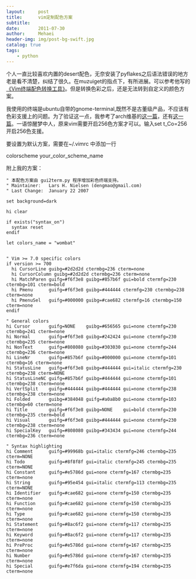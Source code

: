 ```yaml
---
layout:     post
title:      vim定制配色方案
subtitle:   
date:       2011-07-30
author:     Mehaei
header-img: img/post-bg-swift.jpg
catalog: true
tags:
    - python
---
```

个人一直比较喜欢内置的desert配色，无奈安装了pyflakes之后语法错误的地方老是看不清楚，纠结了很久。在muzuiget的指点下，有所进展。可以参考他写的[《Vim终端配色转换工具》](http://qixinglu.com/archives/tools_for_terminal_vim_color_scheme)。但是转换色彩之后，还是无法转到自定义的颜色方案。



我使用的终端是ubuntu自带的gnome-terminal,既然不是古董级产品，不应该有色彩支援上的问题。为了验证这一点，我参考了arch维基的[这一篇](https://wiki.archlinux.org/index.php/X_resources#Color_scheme_scripts)，还有[这一篇](https://bbs.archlinux.org/viewtopic.php?id=120325)。一语惊醒梦中人，原来vim需要开启256色方案才可以。输入set t_Co=256 开启256色支援。



要设置为默认方案，需要在~/.vimrc 中添加一行 

colorscheme your_color_scheme_name



附上我的方案：

```
" 本配色方案由 gui2term.py 程序增加彩色终端支持。
" Maintainer:	Lars H. Nielsen (dengmao@gmail.com)
" Last Change:	January 22 2007

set background=dark

hi clear

if exists("syntax_on")
  syntax reset
endif

let colors_name = "wombat"


" Vim >= 7.0 specific colors
if version >= 700
  hi CursorLine guibg=#2d2d2d ctermbg=236 cterm=none
  hi CursorColumn guibg=#2d2d2d ctermbg=236 cterm=none
  hi MatchParen guifg=#f6f3e8 guibg=#857b6f gui=bold ctermfg=230 ctermbg=101 cterm=bold
  hi Pmenu 		guifg=#f6f3e8 guibg=#444444 ctermfg=230 ctermbg=238 cterm=none
  hi PmenuSel 	guifg=#000000 guibg=#cae682 ctermfg=16 ctermbg=150 cterm=none
endif

" General colors
hi Cursor 		guifg=NONE    guibg=#656565 gui=none ctermfg=230 ctermbg=241 cterm=none
hi Normal 		guifg=#f6f3e8 guibg=#242424 gui=none ctermfg=230 ctermbg=235 cterm=none
hi NonText 		guifg=#808080 guibg=#303030 gui=none ctermfg=244 ctermbg=236 cterm=none
hi LineNr 		guifg=#857b6f guibg=#000000 gui=none ctermfg=101 ctermbg=16 cterm=none
hi StatusLine 	guifg=#f6f3e8 guibg=#444444 gui=italic ctermfg=230 ctermbg=238 cterm=NONE
hi StatusLineNC guifg=#857b6f guibg=#444444 gui=none ctermfg=101 ctermbg=238 cterm=none
hi VertSplit 	guifg=#444444 guibg=#444444 gui=none ctermfg=238 ctermbg=238 cterm=none
hi Folded 		guibg=#384048 guifg=#a0a8b0 gui=none ctermfg=103 ctermbg=60 cterm=none
hi Title		guifg=#f6f3e8 guibg=NONE	gui=bold ctermfg=230 ctermbg=235 cterm=bold
hi Visual		guifg=#f6f3e8 guibg=#444444 gui=none ctermfg=230 ctermbg=238 cterm=none
hi SpecialKey	guifg=#808080 guibg=#343434 gui=none ctermfg=244 ctermbg=236 cterm=none

" Syntax highlighting
hi Comment 		guifg=#99968b gui=italic ctermfg=246 ctermbg=235 cterm=NONE
hi Todo 		guifg=#8f8f8f gui=italic ctermfg=245 ctermbg=235 cterm=NONE
hi Constant 	guifg=#e5786d gui=none ctermfg=167 ctermbg=235 cterm=none
hi String 		guifg=#95e454 gui=italic ctermfg=113 ctermbg=235 cterm=NONE
hi Identifier 	guifg=#cae682 gui=none ctermfg=150 ctermbg=235 cterm=none
hi Function 	guifg=#cae682 gui=none ctermfg=150 ctermbg=235 cterm=none
hi Type 		guifg=#cae682 gui=none ctermfg=150 ctermbg=235 cterm=none
hi Statement 	guifg=#8ac6f2 gui=none ctermfg=117 ctermbg=235 cterm=none
hi Keyword		guifg=#8ac6f2 gui=none ctermfg=117 ctermbg=235 cterm=none
hi PreProc 		guifg=#e5786d gui=none ctermfg=167 ctermbg=235 cterm=none
hi Number		guifg=#e5786d gui=none ctermfg=167 ctermbg=235 cterm=none
hi Special		guifg=#e7f6da gui=none ctermfg=194 ctermbg=235 cterm=none

```

　　
